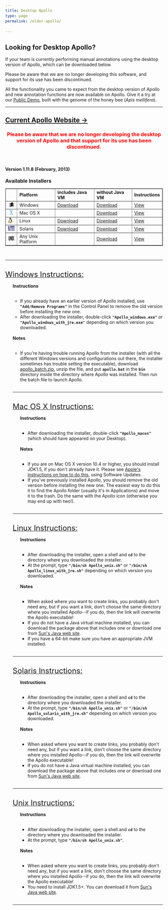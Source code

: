 ```yaml
---
title: Desktop Apollo
type: page
permalink: /older-apollo/

---
```


## Looking for Desktop Apollo?

If your team is currently performing manual annotations using the desktop version of Apollo, which can be downloaded below.

Please be aware that we are no longer developing this software, and support for its use has been discontinued.

All the functionality you came to expect from the desktop version of Apollo and new annotation functions are now available on Apollo. Give it a try at our [Public Demo](../public-demo/index.md), built with the genome of the honey bee (<i>Apis mellifera</i>).

--- 



<h2>
<a href="http://genomearchitect.github.io">Current Apollo Website &rarr;</a>
</h2>
<h3 align="center"><font color="red">Please be aware that we are no longer developing the desktop version of Apollo and that support for its use has been discontinued.</font></h3>
<br>
<h4>Version 1.11.8 (February, 2013)</h4>


<font size="3"><b>Available Installers</b></font><br>
<table border="1" cellpadding="3" cellspacing="10">
<tr>
<td>&nbsp;</td>
<td><b>Platform</b></td>
<td><b>includes Java VM</b></td>
<td><b>without Java VM</b></td>
<td><b>Instructions</b></td>
</tr>
<tr>
<td><img src="/images/win.gif" width="26" height="16" alt="Windows" /></td>
<td>Windows</td>
<td><a href="http://icebox.lbl.gov/apollo/legacy/installers/Apollo_windows_with_jre.exe">Download</a></td>
<td><a href="http://icebox.lbl.gov/apollo/legacy/installers/Apollo_windows.exe">Download</a></td>
<td><a href="#windows">View</a></td>
</tr>
<tr>
<td><img src="/images/macosx.gif" width="26" height="16" alt="MacOS X" /></td>
<td>Mac OS X</td>
<td></td>
<td><a href="http://icebox.lbl.gov/apollo/legacy/installers/Apollo_macos.dmg">Download</a></td>
<td><a href="#macosx">View</a></td>
</tr>
<tr>
<td><img src="/images/linux.gif" width="14" height="16" alt="Linux" /></td>
<td>Linux</td>
<td><a href="http://icebox.lbl.gov/apollo/legacy/installers/Apollo_linux_with_jre.sh">Download</a></td>
<td><a href="http://icebox.lbl.gov/apollo/legacy/installers/Apollo_unix.sh">Download</a></td>
<td><a href="#linux">View</a></td>
</tr>
<tr>
<td><img src="/images/solaris.gif" width="26" height="16" alt="Solaris" /></td>
<td>Solaris</td>
<td><a href="http://icebox.lbl.gov/apollo/legacy/installers/Apollo_solaris_with_jre.sh">Download</a></td>
<td><a href="http://icebox.lbl.gov/apollo/legacy/installers/Apollo_unix.sh">Download</a></td>
<td><a href="#solaris">View</a></td>
</tr>
<tr>
<td><img src="/images/unix.gif" width="26" height="16" alt="Unix" /></td>
<td>Any Unix Platform</td>
<td></td>
<td><a href="http://icebox.lbl.gov/apollo/legacy/installers/Apollo_unix.sh">Download</a></td>
<td><a href="#unix">View</a></td>
</tr>
</table>

<br>
<hr>
<br>
<a href="#windows" name="windows"> <font size="5">Windows Instructions:</font> </a>
<br>
<ul>
<b>Instructions</b><br>
<br>
<ul>
<li>If you already have an earlier version of Apollo installed, use <code><b>"Add/Remove Programs"</b></code> in the Control Panel to remove the old version before installing the new one.</li>
<li>After downloading the installer, double-click <code><b>"Apollo_windows.exe"</b></code> or <code><b>"Apollo_windows_with_jre.exe"</b></code> depending on which version you downloaded.</li>
</ul>
<br>
<b>Notes</b><br>
<br>
<ul>
<li>If you're having trouble running Apollo from the installer (with all the different Windows versions and configurations out there, the installer sometimes has trouble setting the executable), download <a href="http://icebox.lbl.gov/apollo/legacy/installers/apollo_batch.zip">apollo_batch.zip</a>, unzip the file, and put <code><b>apollo.bat</b></code> in the <code><b>bin</b></code> directory inside the directory where Apollo was installed.  Then run the batch file to launch Apollo.</li>
</ul>
<br>
<hr>
<br>
<a href="#macosx" name="macosx">
<font size="5">Mac OS X Instructions:</font>
</a>
<br>
<ul>
<b>Instructions</b><br>
<br>
<ul>
<li>After downloading the installer, double-click <code><b>"Apollo_macos"</b></code> (which should have appeared on your Desktop).</li>
</ul>
<br>
<b>Notes</b><br>
<br>
<ul>
<li>If you are on Mac OS X version 10.4 or higher, you should install JDK1.5, if you don't already have it. Please see <a href="http://www.apple.com/softwareupdate">Apple's instructions on how to do this</a>, using Software Updates.</li>
<li>If you've previously installed Apollo, you should remove the old version before installing the new one. The easiest way to do this it to find the Apollo folder (usually it's in Applications) and move it to the trash. Do the same with the Apollo icon (otherwise you may end up with two!)</a>.</li>
</ul>
</ul>
<br>
<hr>
<br>

<a href="#linux" name="linux">
<font size="5">Linux Instructions:</font>
</a>
<br>
<ul>
<b>Instructions</b><br>
<br>
<ul>
<li>After downloading the installer, open a shell and <code><b>cd</b></code> to the directory where you downloaded the installer.</li>
<li>At the prompt, type <code><b>"/bin/sh Apollo_unix.sh"</b></code> or <code><b>"/bin/sh Apollo_linux_with_jre.sh"</b></code> depending on which version you downloaded.</li>
</ul>
<br>
<b>Notes</b><br>
<br>
<ul>
<li>When asked where you want to create links, you probably don't need any, but if you want a link, don't choose the same directory where you installed Apollo--if you do, then the link will overwrite the Apollo executable!</li>
<li>If you do not have a Java virtual machine installed, you can download the package above that includes one or download one from <a href="http://java.sun.com/javase/index.jsp">Sun's Java web site</a>.</li>
<li>If you have a 64-bit make sure you have an appropriate JVM installed.</li>
</ul>
</ul>
<br>
<hr>
<br>

<a href="#solaris" name="solaris">
<font size="5">Solaris Instructions:</font>
</a>
<br>
<ul>
<b>Instructions</b><br>
<br>
<ul>
<li>After downloading the installer, open a shell and <code><b>cd</b></code> to the directory where you downloaded the installer.</li>
<li>At the prompt, type <code><b>"/bin/sh Apollo_unix.sh"</b></code> or <code><b>"/bin/sh Apollo_solaris_with_jre.sh"</b></code> depending on which version you downloaded.</li>
</ul>
<br>
<b>Notes</b><br>
<br>
<ul>
<li>When asked where you want to create links, you probably don't need any, but if you want a link, don't choose the same directory where you installed Apollo--if you do, then the link will overwrite the Apollo executable!</li>
<li>If you do not have a Java virtual machine installed, you can download the package above that includes one or download one from <a href="http://java.sun.com/javase/index.jsp">Sun's Java web site</a>.</li>
</ul>
</ul>
<br>
<hr>
<br>

<a href="#unix" name="unix">
<font size="5">Unix Instructions:</font>
</a>
<br>
<ul>
<b>Instructions</b><br>
<br>
<ul>
<li>After downloading the installer, open a shell and <code><b>cd</b></code> to the directory where you downloaded the installer.</li>
<li>At the prompt, type <code><b>"/bin/sh Apollo_unix.sh"</b></code>.</li>
</ul>
<br>
<b>Notes</b><br>
<br>
<ul>
<li>When asked where you want to create links, you probably don't need any, but if you want a link, don't choose the same directory where you installed Apollo--if you do, then the link will overwrite the Apollo executable!</li>
<li>You need to install JDK1.5+.  You can download it from <a href="http://java.sun.com/javase/index.jsp">Sun's Java web site</a>.</li>
</ul>
</ul>
<br>
<hr>
